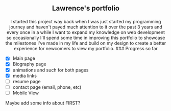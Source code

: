 ## <p align=center> Lawrence's portfolio
<p align=center> I started this project way back when I was just started my programming journey and haven't payed much attention to it over the past 3 years and every once in a while I want to expand my knowledge on web development so occasionally I'll spend some time in improving this portfolio to showcase the milestones I've made in my life and build on my design to create a better experience for newcomers to view my portfolio.
### Progress so far

- [X] Main page 
- [X] Biography page
- [X] animations and such for both pages
- [X] media links
- [ ] resume page
- [ ] contact page (email, phone, etc)
- [ ] Mobile View

Maybe add some info about FIRST?


